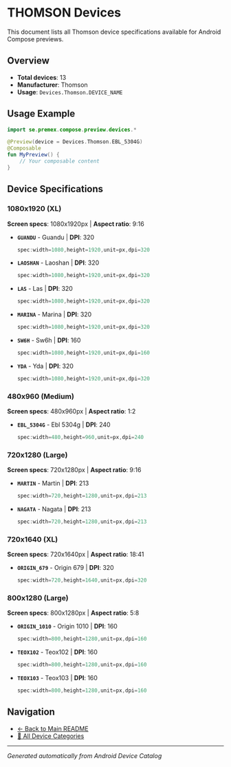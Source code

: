 # THOMSON Devices

This document lists all Thomson device specifications available for Android Compose previews.

## Overview

- **Total devices**: 13
- **Manufacturer**: Thomson
- **Usage**: `Devices.Thomson.DEVICE_NAME`

## Usage Example

```kotlin
import se.premex.compose.preview.devices.*

@Preview(device = Devices.Thomson.EBL_5304G)
@Composable
fun MyPreview() {
    // Your composable content
}
```

## Device Specifications

### 1080x1920 (XL)

**Screen specs**: 1080x1920px | **Aspect ratio**: 9:16

- **`GUANDU`** - Guandu | **DPI**: 320
  ```kotlin
  spec:width=1080,height=1920,unit=px,dpi=320
  ```

- **`LAOSHAN`** - Laoshan | **DPI**: 320
  ```kotlin
  spec:width=1080,height=1920,unit=px,dpi=320
  ```

- **`LAS`** - Las | **DPI**: 320
  ```kotlin
  spec:width=1080,height=1920,unit=px,dpi=320
  ```

- **`MARINA`** - Marina | **DPI**: 320
  ```kotlin
  spec:width=1080,height=1920,unit=px,dpi=320
  ```

- **`SW6H`** - Sw6h | **DPI**: 160
  ```kotlin
  spec:width=1080,height=1920,unit=px,dpi=160
  ```

- **`YDA`** - Yda | **DPI**: 320
  ```kotlin
  spec:width=1080,height=1920,unit=px,dpi=320
  ```

### 480x960 (Medium)

**Screen specs**: 480x960px | **Aspect ratio**: 1:2

- **`EBL_5304G`** - Ebl 5304g | **DPI**: 240
  ```kotlin
  spec:width=480,height=960,unit=px,dpi=240
  ```

### 720x1280 (Large)

**Screen specs**: 720x1280px | **Aspect ratio**: 9:16

- **`MARTIN`** - Martin | **DPI**: 213
  ```kotlin
  spec:width=720,height=1280,unit=px,dpi=213
  ```

- **`NAGATA`** - Nagata | **DPI**: 213
  ```kotlin
  spec:width=720,height=1280,unit=px,dpi=213
  ```

### 720x1640 (XL)

**Screen specs**: 720x1640px | **Aspect ratio**: 18:41

- **`ORIGIN_679`** - Origin 679 | **DPI**: 320
  ```kotlin
  spec:width=720,height=1640,unit=px,dpi=320
  ```

### 800x1280 (Large)

**Screen specs**: 800x1280px | **Aspect ratio**: 5:8

- **`ORIGIN_1010`** - Origin 1010 | **DPI**: 160
  ```kotlin
  spec:width=800,height=1280,unit=px,dpi=160
  ```

- **`TEOX102`** - Teox102 | **DPI**: 160
  ```kotlin
  spec:width=800,height=1280,unit=px,dpi=160
  ```

- **`TEOX103`** - Teox103 | **DPI**: 160
  ```kotlin
  spec:width=800,height=1280,unit=px,dpi=160
  ```

## Navigation

- [← Back to Main README](../../README.md)
- [📱 All Device Categories](../README.md)

---
*Generated automatically from Android Device Catalog*
